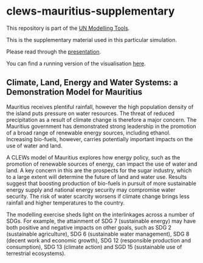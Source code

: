 # clews-mauritius-supplementary

This repository is part of the [UN Modelling Tools](https://un-modelling.github.io/).

This is the supplementary material used in this particular simulation.

Please read through the
[presentation](https://un-modelling.github.io/clews-mauritius-presentation/).

You can find a running version of the visualisation
[here](https://un-modelling.github.io/tada?project=clews-mauritius).


## Climate, Land, Energy and Water Systems: a Demonstration Model for Mauritius

Mauritius receives plentiful rainfall, however the high population
density of the island puts pressure on water resources. The threat of
reduced precipitation as a result of climate change is therefore a
major concern. The Mauritius government has demonstrated strong
leadership in the promotion of a broad range of renewable energy
sources, including ethanol. Increasing bio-fuels, however, carries
potentially important impacts on the use of water and land.

A CLEWs model of Mauritius explores how energy policy, such as the
promotion of renewable sources of energy, can impact the use of water
and land. A key concern in this are the prospects for the sugar
industry, which to a large extent will determine the future of land
and water use. Results suggest that boosting production of bio-fuels
in pursuit of more sustainable energy supply and national energy
security may compromise water security. The risk of water scarcity
worsens if climate change brings less rainfall and higher temperatures
to the country.

The modelling exercise sheds light on the interlinkages across a
number of SDGs. For example, the attainment of SDG 7 (sustainable
energy) may have both positive and negative impacts on other goals,
such as SDG 2 (sustainable agriculture), SDG 6 (sustainable water
management), SDG 8 (decent work and economic growth), SDG 12
(responsible production and consumption), SDG 13 (climate action) and
SGD 15 (sustainable use of terrestrial ecosystems).

